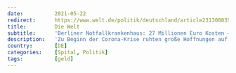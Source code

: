 ```yaml
---
date:          2021-05-22
redirect:      https://www.welt.de/politik/deutschland/article231308835/Berliner-Notfallkrankenhaus-27-Millionen-Euro-Kosten-kein-einziger-Patient.html
title:         Die Welt
subtitle:      'Berliner Notfallkrankenhaus: 27 Millionen Euro Kosten – kein einziger Patient'
description:   'Zu Beginn der Corona-Krise ruhten große Hoffnungen auf dem eilig errichteten Berliner Notfallkrankenhaus. Doch seitdem steht es leer. Kritiker halten es für eine Fehlinvestition und sprechen von „verschleuderten Millionen“.'
country:       [DE]
categories:    [Spital, Politik]
tags:          [geld]
---
```

